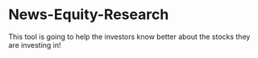 # News-Equity-Research
This tool is going to help the investors know better about the stocks they are investing in!

